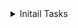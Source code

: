 <details>
<summary>Initail Tasks</summary>

- Get dummy server running
- Get dummy page running
- Setup Venv (Tests, QA, per-commit)

Done, can Run website and have working pre-commit

</details>
